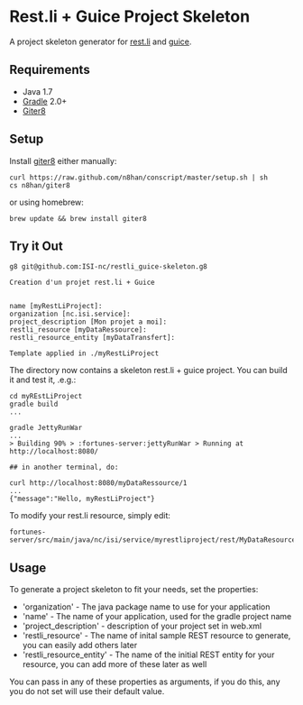 Rest.li + Guice Project Skeleton
========================

A project skeleton generator for [rest.li](http://rest.li) and [guice](https://github.com/google/guice).

Requirements
------------

* Java 1.7
* <a href="http://www.gradle.org/">Gradle</a> 2.0+
* <a href="https://github.com/n8han/giter8">Giter8</a>

Setup
-----

Install [giter8](https://github.com/n8han/giter8) either manually:

```
curl https://raw.github.com/n8han/conscript/master/setup.sh | sh
cs n8han/giter8
```

or using homebrew:

```
brew update && brew install giter8
```

Try it Out
----------

```
g8 git@github.com:ISI-nc/restli_guice-skeleton.g8

Creation d'un projet rest.li + Guice 


name [myRestLiProject]: 
organization [nc.isi.service]: 
project_description [Mon projet a moi]: 
restli_resource [myDataRessource]: 
restli_resource_entity [myDataTransfert]: 

Template applied in ./myRestLiProject
```

The  directory now contains a skeleton rest.li + guice project. You can build it and test it, .e.g.:

```
cd myREstLiProject
gradle build
...

gradle JettyRunWar
...
> Building 90% > :fortunes-server:jettyRunWar > Running at http://localhost:8080/

## in another terminal, do:

curl http://localhost:8080/myDataRessource/1
...
{"message":"Hello, myRestLiProject"}
```

To modify your rest.li resource, simply edit:

```
fortunes-server/src/main/java/nc/isi/service/myrestliproject/rest/MyDataResource.java
```

Usage
-----

To generate a project skeleton to fit your needs, set the properties:

* 'organization' - The java package name to use for your application
* 'name' - The name of your application, used for the gradle project name
* 'project_description' - description of your project set in web.xml
* 'restli_resource' - The name of inital sample REST resource to generate, you can easily add others later
* 'restli_resource_entity' - The name of the initial REST entity for your resource, you can add more of these later as well

You can pass in any of these properties as arguments, if you do this, any you do not set will use their default value.


